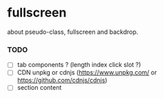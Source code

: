 # fullscreen
about pseudo-class, fullscreen and backdrop.

### TODO
- [ ] tab components ? (length index click slot ?)
- [ ] CDN unpkg or cdnjs (https://www.unpkg.com/ or https://github.com/cdnjs/cdnjs)
- [ ] section content
